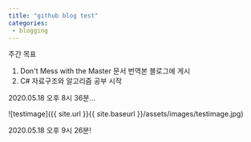 ```yaml
---
title: "github blog test"
categories: 
 - blogging
---
```


주간 목표
1. Don't Mess with the Master 문서 번역본 블로그에 게시
2. C# 자료구조와 알고리즘 공부 시작

2020.05.18 오후 8시 36분...

![testimage]({{ site.url }}{{ site.baseurl }}/assets/images/testimage.jpg)

2020.05.18 오후 9시 26분!